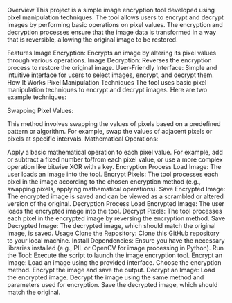 Overview
This project is a simple image encryption tool developed using pixel manipulation techniques. The tool allows users to encrypt and decrypt images by performing basic operations on pixel values. The encryption and decryption processes ensure that the image data is transformed in a way that is reversible, allowing the original image to be restored.

Features
Image Encryption: Encrypts an image by altering its pixel values through various operations.
Image Decryption: Reverses the encryption process to restore the original image.
User-Friendly Interface: Simple and intuitive interface for users to select images, encrypt, and decrypt them.
How It Works
Pixel Manipulation Techniques
The tool uses basic pixel manipulation techniques to encrypt and decrypt images. Here are two example techniques:

Swapping Pixel Values:

This method involves swapping the values of pixels based on a predefined pattern or algorithm.
For example, swap the values of adjacent pixels or pixels at specific intervals.
Mathematical Operations:

Apply a basic mathematical operation to each pixel value.
For example, add or subtract a fixed number to/from each pixel value, or use a more complex operation like bitwise XOR with a key.
Encryption Process
Load Image: The user loads an image into the tool.
Encrypt Pixels: The tool processes each pixel in the image according to the chosen encryption method (e.g., swapping pixels, applying mathematical operations).
Save Encrypted Image: The encrypted image is saved and can be viewed as a scrambled or altered version of the original.
Decryption Process
Load Encrypted Image: The user loads the encrypted image into the tool.
Decrypt Pixels: The tool processes each pixel in the encrypted image by reversing the encryption method.
Save Decrypted Image: The decrypted image, which should match the original image, is saved.
Usage
Clone the Repository: Clone this GitHub repository to your local machine.
Install Dependencies: Ensure you have the necessary libraries installed (e.g., PIL or OpenCV for image processing in Python).
Run the Tool: Execute the script to launch the image encryption tool.
Encrypt an Image:
Load an image using the provided interface.
Choose the encryption method.
Encrypt the image and save the output.
Decrypt an Image:
Load the encrypted image.
Decrypt the image using the same method and parameters used for encryption.
Save the decrypted image, which should match the original.
